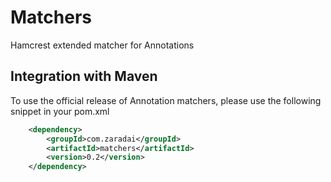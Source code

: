 # Matchers

Hamcrest extended matcher for Annotations

## Integration with Maven

To use the official release of Annotation matchers, please use the following snippet in your pom.xml

```xml
    <dependency>
        <groupId>com.zaradai</groupId>
        <artifactId>matchers</artifactId>
        <version>0.2</version>
    </dependency>
```

